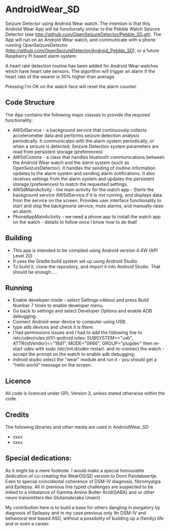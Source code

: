 # AndroidWear_SD
Seizure Detector using Android Wear watch.
The intention is that this Android Wear App will be functionally similar to the Pebble Watch Seizure Detector (see http://github.com/OpenSeizureDetector/Pebble_SD.git).
The App will run on an Android Wear watch, and communicate with a phone running OpenSeizureDetector (http://github.com/OpenSeizureDetector/Android_Pebble_SD), or a future Raspberry Pi based alarm system.

A heart rate detection routine has been added for Android Wear watches which have heart rate sensors.  The algorithm will trigger an alarm if the heart rate of the wearer is 30% higher than average.

Pressing I'm OK on the watch face will reset the alarm counter.

## Code Structure
The App contains the following major classes to provide the required functionality:
* AWSdService - a background service that continuously collects accelerometer data and performs seizure detection analysis periodically.   It communicates with the alarm system periodically, or when a seizure is detected.    Seizure Detection system parameters are read from persistent storage (preferences)
* AWSdComms - a class that handles bluetooth communications between the Android Wear watch and the alarm system (such as OpenSeizureDetector).   It handles the sending of routine information updates to the alarm system and sending alarm notifications.  It also receives settings from the alarm system and updates the persistent storage (preferences) to match the requested settings.
* AWSdMainActivity - the main activity for the watch app - Starts the background service AWSdService if it is not running, and displays data from the service on the screen.   Provides user interface functionality to start and stop the background service, mute alarms, and manually raise an alarm.
* PhoneAppMainActivity - we need a phone app to install the watch app on the watch - details to follow once I know how to do that!

## Building
* This app is intended to be compiled using Android version 4.4W (API Level 20)
* It uses the Gradle build system set up using Android Studio
* To build it, clone the repository, and import it into Android Studio.  That should be enough.....

## Running
* Enable developer mode - select Settings->About and press Build Number 7 times to enable developer menu.
* Go back to settings and select Developer Options and enable ADB debugging.
* Connect Android wear device to computer using USB.
* type adb devices and check it is there.
* I had permissions issues and I had to add the following line to /etc/udev/rules.d/51-android.rules:
  SUBSYSTEM=="usb", ATTR{idVendor}=="18d1", MODE="0666", GROUP="plugdev"
  then re-start udev with sudo /etc/init.d/udev restart.
  and re-connect the watch - accept the prompt on the watch to enable adb debugging.
* Indroid studio select the "wear" module and run it - you should get a "hello world" message on the screen.


## Licence
All code is licenced under GPL Version 3, unless stated otherwise within the code.

## Credits
The following libraries and other media are used in AndroidWear_SD
* xxxx
* xxxx

## Special dedications:
   As it might be a mere footnote. I would make a special honourable dedication 
   of co-creating the WearOS/SD version to Domi Pandabeertje.
   Even to special coincidental coherence of DSM-IV diagnosis, fibromyalgia and Epilepsy.
   All in previous line typed challenges are suspected to be linked to a imbalance of
   Gamma Amino Butter Acid(GABA) and or other neuro transmitters like Glutamate(aka Unami)
  
   My contribution here is to build a base for others dangling in purgatory by
   diagnosis of Epilepsy and in my case previous only 9n DSM-IV and behavioral test based ASD, 
   without a possibility of building up a (family) life and or even a career.
   
